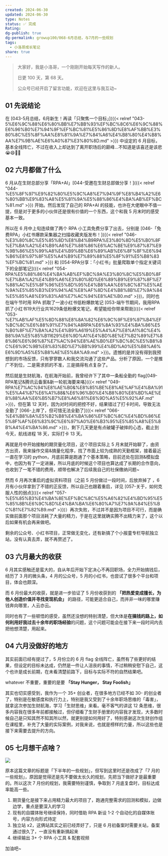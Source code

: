 ```yaml
---
created: 2024-06-30
updated: 2024-06-30
type: Notes
status: ✅ 完成
Rating: 
dg-publish: true
dg-permalink: growup100/068-6月总结，与7月的一些规划
tags:
  - 小洛哥成长笔记
share: true
---
```


> 大家好，我是小洛哥，一个刚刚开始每天写作的新人。
> 
> 日更 100 天，第 68 天。
> 
> 公众号已经开启了留言功能，欢迎在这里与我互动~

## 01 先说结论

在 [043-5月总结，6月新生！再读「只聚焦一个目标」]({{< relref "043-5%E6%9C%88%E6%80%BB%E7%BB%93%EF%BC%8C6%E6%9C%88%E6%96%B0%E7%94%9F%EF%BC%81%E5%86%8D%E8%AF%BB%E3%80%8C%E5%8F%AA%E8%81%9A%E7%84%A6%E4%B8%80%E4%B8%AA%E7%9B%AE%E6%A0%87%E3%80%8D.md" >}}) 中设定的 6 月目标，基本全线阵亡，不过在收入上却达到了离开职场后的巅峰...不知道是该喜还是该悲😭😄🙅🉐

## 02 六月都做了什么

6 月从在生财总部分享「RPA+AI」[044-受邀在生财总部做分享！]({{< relref "044-%E5%8F%97%E9%82%80%E5%9C%A8%E7%94%9F%E8%B4%A2%E6%80%BB%E9%83%A8%E5%81%9A%E5%88%86%E4%BA%AB%EF%BC%81.md" >}}) 开始。然后发现了自己的 RPA+AI 的技能，也许在大佬眼中不值一提，但是对于更多的小伙伴还是很有价值的一个东西，这个和我 5 月末时的感受基本一致。

所以在 6 月中上旬连续做了两个 RPA 小工具免费分享了出去，分别是 [046-「免费RPA」小红书爆款采集器之扫描收藏夹版发布！]({{< relref "046-%E3%80%8C%E5%85%8D%E8%B4%B9RPA%E3%80%8D%E5%B0%8F%E7%BA%A2%E4%B9%A6%E7%88%86%E6%AC%BE%E9%87%87%E9%9B%86%E5%99%A8%E4%B9%8B%E6%89%AB%E6%8F%8F%E6%94%B6%E8%97%8F%E5%A4%B9%E7%89%88%E5%8F%91%E5%B8%83%EF%BC%81.md" >}}) 和 [054-RPA分享：「小红书」批量爬取单个指定关键词下的全部笔记]({{< relref "054-RPA%E5%88%86%E4%BA%AB%EF%BC%9A%E3%80%8C%E5%B0%8F%E7%BA%A2%E4%B9%A6%E3%80%8D%E6%89%B9%E9%87%8F%E7%88%AC%E5%8F%96%E5%8D%95%E4%B8%AA%E6%8C%87%E5%AE%9A%E5%85%B3%E9%94%AE%E8%AF%8D%E4%B8%8B%E7%9A%84%E5%85%A8%E9%83%A8%E7%AC%94%E8%AE%B0.md" >}})，同时也在端午节时用 RPA 抓取了一波小红书低粉爆款笔记 [053-端午节期间，我用RPA抓了小红书19大行业共1629条低粉爆文笔记，希望能给你带来帮助]({{< relref "053-%E7%AB%AF%E5%8D%88%E8%8A%82%E6%9C%9F%E9%97%B4%EF%BC%8C%E6%88%91%E7%94%A8RPA%E6%8A%93%E4%BA%86%E5%B0%8F%E7%BA%A2%E4%B9%A619%E5%A4%A7%E8%A1%8C%E4%B8%9A%E5%85%B11629%E6%9D%A1%E4%BD%8E%E7%B2%89%E7%88%86%E6%96%87%E7%AC%94%E8%AE%B0%EF%BC%8C%E5%B8%8C%E6%9C%9B%E8%83%BD%E7%BB%99%E4%BD%A0%E5%B8%A6%E6%9D%A5%E5%B8%AE%E5%8A%A9.md" >}})。遗憾的是并没有得到我预想到的市场反馈，只有寥寥数人和我交流沟通了这些产品。分析了原因，一个是推广不到位，二是需求抓的不准，三是搞得有点复杂了。

然后就是生财航海，在航海开始前，我曾经许下了其中一条船全勤的 flag[049-RPA笔记&腾讯云备案&新一轮航海要来咯]({{< relref "049-RPA%E7%AC%94%E8%AE%B0&%E8%85%BE%E8%AE%AF%E4%BA%91%E5%A4%87%E6%A1%88&%E6%96%B0%E4%B8%80%E8%BD%AE%E8%88%AA%E6%B5%B7%E8%A6%81%E6%9D%A5%E5%92%AF.md" >}})，但在第 12 天时，因为对时间的把控不好，结果错过了打卡时间，导致无法全勤了 [066-上岸了，但可惜无法全勤了]({{< relref "066-%E4%B8%8A%E5%B2%B8%E4%BA%86%EF%BC%8C%E4%BD%86%E5%8F%AF%E6%83%9C%E6%97%A0%E6%B3%95%E5%85%A8%E5%8B%A4%E4%BA%86.md" >}})，剩下几天更是有点破罐子破摔的心态，截止到今天，航线进程 18 天，实际打卡 13 天。

再就是月中开始接触的期货量化项目，这个项目实际上 5 月末就开始聊了，由资方出资，我来操作交易&搞量化程序，找了市面上较为成熟的天勤框架，接着最近一直在学习的 python，月底前算是跑通了个基本策略，目前还处在回测&模拟盘中，也因为有了一定进展，所以月底的时候这个项目也算达成了长期的合作意向，也收到了一笔不错的费用，顺带也解决了后续我自己的社保缴纳问题~

然而 6 月再次重启的虚拟资料项目（之前 5 月份做过一段时间，后放弃掉了 ，6 月有小伙伴拿到了不错的正反馈，所以自己也跟着重启，详见 [057-关于，如何克服人性的弱点]({{< relref "057-%E5%85%B3%E4%BA%8E%EF%BC%8C%E5%A6%82%E4%BD%95%E5%85%8B%E6%9C%8D%E4%BA%BA%E6%80%A7%E7%9A%84%E5%BC%B1%E7%82%B9.md" >}})）再次失败，不过并不是因为项目不可行，而是确实做前面那个项目消耗了大量的精力，于是在这里就确实腾不出精力来了，这个以后如果有机会再来做吧。

剩余的公众号、小红书项目，正常做无变化，还有新搞了个小报童专栏导航独立站，没有认真去弄，就不再赘述了。

## 03 六月最大的收获

6 月其实感触还是蛮大的，自从年后开始下定决心不再回职场，全力开始搞钱后，经历了 3 月的微头条，4 月的公众号，5 月的小红书，也尝试了很多个平台和项目，体会也颇深。

而 6 月份最大的收获，就是进一步验证了 5 月份收获到的 **「把热爱变成擅长，为他人创造价值并寻找变现机会」** 的路径，可能更适合自己，而并非一味的哪里赚钱奔向哪里，人云亦云。

同时也有了一些顿悟的感受，虽然还没想的特别清楚，但大体是**在搞钱的路上，如何利用好我过去十余年的职场经验**的问题，这个问题可能会在接下来一段时间内去把他想清楚，用起来。

## 04 六月没做好的地方

其实前面已经有提过了，5 月份立的 6 月 flag 全线阵亡，虽然有了些更好的结果，但设定的目标未达成，仍然是一件让人沮丧的事情，不过稍稍安慰下自己，这个也许是成长前期，在未看清楚前路下，目标与实际不符的自然结果吧。

whatever 不重要，重要的是要 **「Stay Hunger， Stay Foolish」**

其实也切实感受到，我作为一个 35+ 创业者，在很多地方已经不如 30- 的创业者了，特别是在敏感度和执行力上，特别是我又受到了十余年职场思维的「毒害」，就拿这次参加生财航海，学习「生财思维」来看。毫不客气的讲这 12 条思维，很多内容我在很多年前都接触过，但仔细看了生财手册里的内容我才发现，大多数时候自己是只知其然不知其所以然，就更别提如何用好了，特别感谢这次生财创作组在课程里，补充了大量的实际案例，对我来说，也就是榜样的力量，所以这些也是接下来需要去提升的方向。

## 05 七月想干点啥？

![](http://img.xlg.life/images%2F2024%2F06%2F30%2F69694e1c2b914cf3a0c958297e00db4b_3-5b6fd78954835607e30226370001e891.png)

原本这篇文章的标题是「下半年的一些规划」，但写到这里时还是改成了「7 月的一些规划」，原因是觉得还是先不要做太长久的规划，先把当下做好才是最重要的。所以这次 7 月份的规划，我需要特别谨慎，争取到 7 月底复盘时，目标达成率能高一些。

1. 期货量化是接下来占用精力最大的项目了，跑通完整需求的回测和模拟，边做边学，重点是要深入的学习
2. 现有的自媒体账号继续保持，同时借助 RPA 新设 1-2 个自动化的自媒体账号，内容方向形式待定
3. 独立站 x2，这俩站其实之前已经弄好了，只是 6 月初备案时需要关站，备案通过很久了，一直没有重新搞起来
4. 继续输出 3+ 个 RPA 小工具 & 配套视频

加油吧~